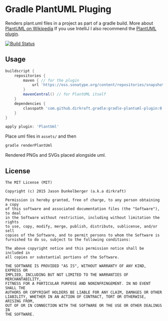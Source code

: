 Gradle PlantUML Pluging
=======================
Renders plant.uml files in a project as part of a gradle build. More about [PlantUML on Wikipedia](http://en.wikipedia.org/wiki/PlantUML)
If you use IntelliJ I also recommend the [PlantUML plugin](https://github.com/esteinberg/plantuml4idea).

[![Build Status](https://travis-ci.org/dirkraft/gradle-plantuml-plugin.svg?branch=master)](https://travis-ci.org/dirkraft/gradle-plantuml-plugin)


## Usage ##

```gradle
buildscript {
    repositories {
        maven { // for the plugin
            url 'https://oss.sonatype.org/content/repositories/snapshots/'
        }
        mavenCentral() // for PlantUML itself
    }
    dependencies {
        classpath 'com.github.dirkraft.gradle:gradle-plantuml-plugin:0.0.1-SNAPSHOT'
    }
}

apply plugin: 'PlantUml'
```

Place uml files in `assets/` and then

```bash
gradle renderPlantUml
```

Rendered PNGs and SVGs placed alongside uml.


## License ##


```
The MIT License (MIT)

Copyright (c) 2015 Jason Dunkelberger (a.k.a dirkraft)

Permission is hereby granted, free of charge, to any person obtaining a copy
of this software and associated documentation files (the "Software"), to deal
in the Software without restriction, including without limitation the rights
to use, copy, modify, merge, publish, distribute, sublicense, and/or sell
copies of the Software, and to permit persons to whom the Software is
furnished to do so, subject to the following conditions:

The above copyright notice and this permission notice shall be included in
all copies or substantial portions of the Software.

THE SOFTWARE IS PROVIDED "AS IS", WITHOUT WARRANTY OF ANY KIND, EXPRESS OR
IMPLIED, INCLUDING BUT NOT LIMITED TO THE WARRANTIES OF MERCHANTABILITY,
FITNESS FOR A PARTICULAR PURPOSE AND NONINFRINGEMENT. IN NO EVENT SHALL THE
AUTHORS OR COPYRIGHT HOLDERS BE LIABLE FOR ANY CLAIM, DAMAGES OR OTHER
LIABILITY, WHETHER IN AN ACTION OF CONTRACT, TORT OR OTHERWISE, ARISING FROM,
OUT OF OR IN CONNECTION WITH THE SOFTWARE OR THE USE OR OTHER DEALINGS IN
THE SOFTWARE.
```